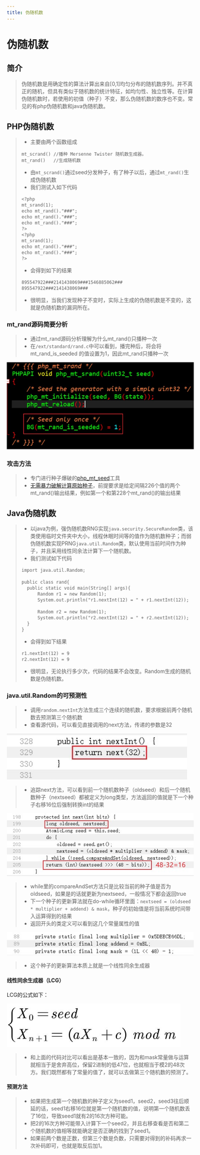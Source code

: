 ```yaml
---
title: 伪随机数
---
```


# 伪随机数

## 简介

> 伪随机数是用确定性的算法计算出来自[0,1]均匀分布的随机数序列。并不真正的随机，但具有类似于随机数的统计特征，如均匀性、独立性等。在计算伪随机数时，若使用的初值（种子）不变，那么伪随机数的数序也不变。常见的有php伪随机数和java伪随机数。 

## PHP伪随机数

> - 主要由两个函数组成
>
> ```
> mt_scrand() //播种 Mersenne Twister 随机数生成器。
> mt_rand()   //生成随机数
> ```
>
> - 由`mt_scrand()`通过seed分发种子，有了种子以后，通过`mt_rand()`生成伪随机数
> - 我们测试入如下代码
>
> ```
> <?php  
> mt_srand(1);    
> echo mt_rand()."###";
> echo mt_rand()."###";
> echo mt_rand()."###";
> ?>  
> <?php  
> mt_srand(1);    
> echo mt_rand()."###";
> echo mt_rand()."###";
> ?> 
> ```
>
> - 会得到如下的结果
>
> ```
> 895547922###2141438069###1546885062###  
> 895547922###2141438069### 
> ```
>
> - 很明显，当我们发现种子不变时，实际上生成的伪随机数是不变的，这就是伪随机数的漏洞所在。

### mt_rand源码简要分析

> - 通过mt_rand源码分析理解为什么mt_rand()只播种一次
> - 在`/ext/standard/rand.c`中可以看到，播完种后，将会将 mt_rand_is_seeded 的值设置为1，因此mt_rand只播种一次 

![mt_rand1](/images/PRF/mt_rand1.jpg)

### 攻击方法

> - 专门进行种子爆破的[php_mt_seed](https://www.openwall.com/php_mt_seed/)工具
> - [无需暴力破解计算原始种子](https://www.anquanke.com/post/id/196831)，前提要求是给定间隔226个值的两个mt_rand()输出结果，例如第一个和第228个mt_rand()的输出结果

## Java伪随机数

> - 以java为例，强伪随机数RNG实现`java.security.SecureRandom`类，该类使用临时文件夹中大小，线程休眠时间等的值作为随机数种子；而弱伪随机数实现PRNG`java.util.Random`类，默认使用当前时间作为种子，并且采用线性同余法计算下一个随机数。 
> - 我们测试如下代码
>
> ```
> import java.util.Random;
> 
> public class rand{
> 	public static void main(String[] args){
> 		Random r1 = new Random(1);
> 		System.out.println("r1.nextInt(12) = " + r1.nextInt(12));
> 		
> 		Random r2 = new Random(1);
> 		System.out.println("r2.nextInt(12) = " + r2.nextInt(12));
> 	}
> }
> ```
>
> - 会得到如下结果
>
> ```
> r1.nextInt(12) = 9
> r2.nextInt(12) = 9
> ```
>
> - 很明显，无论执行多少次，代码的结果不会改变。Random生成的随机数是伪随机数。 

### java.util.Random的可预测性

> - 调用`random.nextInt`方法生成三个连续的随机数，要求根据前两个随机数去预测第三个随机数 
> - 查看源代码，可以看见直接调用的next方法，传递的参数是32

<img src="/images/PRF/java_random1.jpg" alt="java_random1" style="zoom:150%;" />

> - 追踪next方法，可以看到前一个随机数种子（oldseed）和后一个随机数种子（nextseed）都被定义为long类型，方法返回的值就是下一个种子右移16位后强制转换int的结果

![java_random2](/images/PRF/java_random2.jpg)

> - while里的compareAndSet方法只是比较当前的种子值是否为oldseed，如果是的话就更新为nextseed，一般情况下都会返回true 
> - 下一个种子的更新算法就在do-while循环里面：`nextseed = (oldseed * multiplier + addend) & mask`，种子的初始值是将当前系统时间带入运算得到的结果
> - 返回开头的类定义可以看到这几个常量属性的值 

![java_random3](/images/PRF/java_random3.jpg)

> -  这个种子的更新算法本质上就是一个线性同余生成器 

#### 线性同余生成器（LCG）

LCG的公式如下：

![LCG](/images/PRF/LCG.jpg)

> - 和上面的代码对比可以看出是基本一致的，因为和mask常量做与运算就相当于是舍弃高位，保留2进制的低47位，也就相当于模2的48次方。我们既然都有了常量的值了，就可以去做第三个随机数的预测了。

#### 预测方法

> - 如果把生成第一个随机数的种子定义为seed1，seed2，seed3往后顺延的话，seed1右移16位就是第一个随机数的值，说明第一个随机数丢了16位，导致seed1就有2的16次方种可能。
> - 把2的16次方种可能带入计算下一个seed2，并且右移查看是否和第二个随机数的值相等就能确定是否正确的找到了seed1。
> - 如果前两个数是正数，但第三个数是负数，只需要对得到的补码再求一次补码即可，也就是取反后加1。
